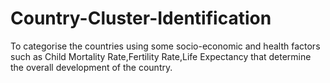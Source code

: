 # Country-Cluster-Identification
To categorise the countries using some socio-economic
and health factors such as Child Mortality Rate,Fertility
Rate,Life Expectancy that determine the overall
development of the country.
